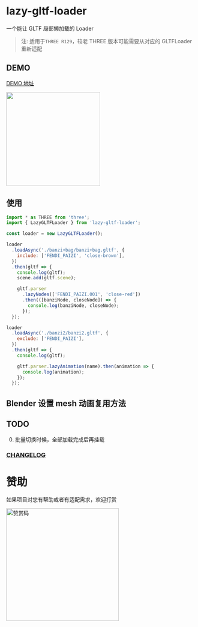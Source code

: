 # lazy-gltf-loader

一个能让 GLTF 局部懒加载的 Loader

> 注: 适用于`THREE R129`，较老 THREE 版本可能需要从对应的 GLTFLoader 重新适配

## DEMO

[DEMO 地址](https://deepkolos.github.io/lazy-gltf-loader/examples/index.html)

<img
  src="https://raw.githubusercontent.com/deepkolos/lazy-gltf-loader/master/demo.gif"
  width="250"
  alt=""
/>

## 使用

```js
import * as THREE from 'three';
import { LazyGLTFLoader } from 'lazy-gltf-loader';

const loader = new LazyGLTFLoader();

loader
  .loadAsync('./banzi+bag/banzi+bag.gltf', {
    include: ['FENDI_PAIZI', 'close-brown'],
  })
  .then(gltf => {
    console.log(gltf);
    scene.add(gltf.scene);

    gltf.parser
      .lazyNodes(['FENDI_PAIZI.001', 'close-red'])
      .then(([banziNode, closeNode]) => {
        console.log(banziNode, closeNode);
      });
  });

loader
  .loadAsync('./banzi2/banzi2.gltf', {
    exclude: ['FENDI_PAIZI'],
  })
  .then(gltf => {
    console.log(gltf);

    gltf.parser.lazyAnimation(name).then(animation => {
      console.log(animation);
    });
  });
```

## Blender 设置 mesh 动画复用方法

## TODO

0. 批量切换时候，全部加载完成后再挂载

### [CHANGELOG](https://github.com/deepkolos/lazy-gltf-loader/blob/master/CHANGELOG.md)

# 赞助

如果项目对您有帮助或者有适配需求，欢迎打赏

<img src="https://upload-images.jianshu.io/upload_images/252050-d3d6bfdb1bb06ddd.png?imageMogr2/auto-orient/strip%7CimageView2/2/w/1240" alt="赞赏码" width="300">
